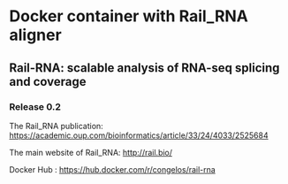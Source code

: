 # Docker container with Rail_RNA aligner
## Rail-RNA: scalable analysis of RNA-seq splicing and coverage
### Release 0.2

The Rail_RNA publication: https://academic.oup.com/bioinformatics/article/33/24/4033/2525684

The main website of Rail_RNA: http://rail.bio/

Docker Hub : https://hub.docker.com/r/congelos/rail-rna
